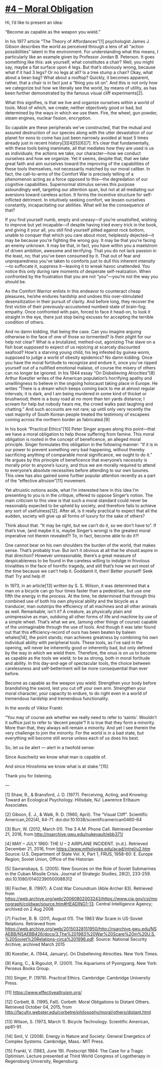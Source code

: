 # [#4 – Moral Obligation](http://www.comfortwar.com//4-moral-obligation/)


Hi, I’d like to present an idea:

“Become as capable as the weapon you wield.”

 

In his 1977 article “The Theory of Affordances”[1] psychologist James J. Gibson describes the world as perceived through a lens of all “action possibilities” latent in the environment. For understanding what this means, I particularly like an example given by Professor Jordan B. Peterson. It goes something like this: ask yourself, what constitutes a chair? Well, you might say, maybe a flat surface upon 4 legs. But that’s obviously wrong, because what if it had 3 legs? Or no legs at all? Is a tree stump a chair? Okay, what about a bean bag? What about a rooftop? Quickly, it becomes apparent, rather, that a chair is in fact just a “thing you sit on”. And this is not only how we categorize but how we literally see the world, by means of utility, as has been further demonstrated by the famous visual cliff experiments[2].

What this signifies, is that we live and organize ourselves within a world of tools. Most of which, we create; neither objectively good or bad, but determined by the ways in which we use them. Fire, the wheel, gun powder, steam engines, nuclear fission, encryption.

So capable are these peripherals we’ve constructed, that the mutual and assured destruction of our species along with the utter devastation of our planet for eons to come has just been narrowly avoided at least 5 times already just in recent history[3][4][5][6][7]. It’s clear that fundamentally, with these tools being inanimate, all that mediates how they are used is us as individuals; the actions we take, our character—how we conduct ourselves and how we organize. Yet it seems, despite that, that we take great faith and aim ourselves toward the improving of the capabilities of these tools themselves, not necessarily matched by our moral caliber. In fact, the call-to-arms of the Comfort War is precisely telling of a phenomenon acting as a force opposed to this—the degredation of our cognitive capabilities. Supernormal stimulus serves this purpose astoundingly well, targeting our attention span, but not at all mediating our aversions toward careless action. It forms the incentive structure for self-inflicted detriment. In intuitively seeking comfort, we lessen ourselves constantly, incapacitating our abilities. What will be the consequence of that?

 

If you find yourself numb, empty and uneasy—if you’re unsatisfied, wishing to improve but yet incapable—if despite having tried every trick in the book, and giving it your all, you still find yourself pitted against rock bottom, unable to conquer that which you care about most, helplessly dejected—it may be because you’re fighting the wrong guy. It may be that you’re facing an enemy unknown. It may be that, in fact, you have within you a maelstrom of driven ambition, awesome and terrifying. That you do not lack passion in the least, no; that you’ve been consumed by it. That out of fear and unpreparedness you’ve taken to comforts just to dull this inherent intensity—to suffocate it, suppress it—leaving it to wreak havoc unattended. You notice this only during rare moments of desperate self-realization. When confronted by the frustration that you are not “you”—you’re not the way you should be.

As the Comfort Warrior enlists in this endeavor to counteract cheap pleasures, he/she endures hardship and undoes this over-stimulated desensitization in their pursuit of clarity. And before long, they recover the first victim of their previously-accustomed numbed-state of brain-fog; empathy. Once confronted with pain, forced to face it head-on, to look it straight in the eye, there just stop being excuses for accepting the terrible condition of others.

 

And no damn kidding, that being the case. Can you imagine arguing otherwise in the face of one of those so tormented? Is their plight for our help not clear? What is a brutalized, methed-out, agonizing Thai slave on a fish boat supposed to expect of us rejoicing at scarcely discounted seafood? How’s a starving young child, his leg infested by guinea worm, supposed to judge a world of obesity epidemics? No damn kidding. Once you have the moral fortitude to recognize and endure it, once you’ve ripped yourself out of a nullified emotional malaise, of course the misery of others can no longer be ignored. In his 1944 essay “On Disbelieving Atrocities”[8] Arthur Koestler writes of the American population’s horrifying apathy and unwillingness to believe in the ongoing holocaust taking place in Europe. He writes “There is a dream which keeps coming back to me at almost regular intervals; it is dark, and I am being murdered in some kind of thicket or brushwood; there is a busy road at no more than ten yards distance; I scream for help but nobody hears me, the crowd walks past laughing and chatting.” And such accounts are not rare; up until only very recently the vast majority of South Korean people treated the testimony of escapees coming across the northern border as fabricated.[9]

In his book “Practical Ethics”[10] Peter Singer argues along this point—that we have a moral obligation to help those suffering from famine. This moral obligation is rooted in the concept of beneficence, an alleged moral principle. Singer formulates this obligation in the following manner: “if it is in our power to prevent something very bad happening, without thereby sacrificing anything of comparable moral significance, we ought to do it.” He argues by this principle of beneficence that everyone’s necessity is morally prior to anyone’s luxury, and thus we are morally required to attend to everyone’s absolute necessities before attending to our own luxuries. This view has also gained some further popular attention recently as a part of the “effective altruism”[11] movement.

Yet altruistic notions aside, what I’m interested here in this idea I’m presenting to you is in the critique, offered to oppose Singer’s notion. The main criticism to this view is that such a moral standard could never be reasonably expected to be upheld by society, and therefore fails to achieve any sort of usefulness[12]. After all, is it really practical to expect that all the sudden, society will give up all forms of luxury for the sake of others?

Think about that. “It may be right, but we can’t do it, so we don’t have to”. If that’s true, (and maybe it is, maybe Singer’s wrong) is the greatest moral imperative not therein revealed?! To, in fact, become able to do it?!

One cannot bear on his own shoulders the burden of the world, that makes sense. That’s probably true. But isn’t it obvious at all that he should aspire in that direction? However unreasonable, there’s a great measure of despicableness to be found in the careless willing to indulge in frivolous trivialities in the face of horrific tragedy, and still that’s how we act most of the time because we can’t help it. Goddamit it, then! Better yourself! Seek that! Try and help it!

 

In 1973, in an article[13] written by S. S. Wilson, it was determined that a man on a bicycle can go four times faster than a pedestrian, but use one fifth the energy in the process. At the time, he determined that through this combined use of both his own physical ability and the bicycle as a tranducer, man outstrips the efficiency of all machines and all other animals as well. Remarkable, isn’t it? A creature, as physically plain and unimpressive as man, outdoing all other forms of life and machine by use of a simple wheel. That’s what we are, (among other things of course) capable of the unimaginable through the use of tools. And though it was later found out that this efficiency-record of ours has been beaten by baleen whales[14], the point stands; man achieves greatness by combining his own individual ability with peripheral tools. These tools, as I’ve said in the opening, will never be inherently good or inherently bad, but only defined by the way in which we wield them. Therefore, the onus is on us to become as capable as the tools we wield; to be as strong, both in moral fortitude and ability. In this day-and-age of spectacular tools, the choice between carelessness and self-betterment will be more consequential than ever before.

Become as capable as the weapon you wield. Strengthen your body before brandishing the sword, lest you cut off your own arm. Strengthen your moral character, your capacity to endure, to do right even in a world of tremendous hardship and tremendous functionality.

 

In the words of Viktor Frankl:

“You may of course ask whether we really need to refer to ‘saints’. Wouldn’t it suffice just to refer to ‘decent people’? It is true that they form a minority. More than that, they always will remain a minority. And yet I see therein the very challenge to join the minority. For the world is in a bad state, but everything will become still worse unless each of us does his best.

So, let us be alert — alert in a twofold sense:

Since Auschwitz we know what man is capable of.

And since Hiroshima we know what is at stake.”[15]

 

 

 

Thank you for listening.

 

 

 

—

[1] Shaw, R., & Bransford, J. D. (1977). Perceiving, Acting, and Knowing: Toward an Ecological Psychology. Hillsdale, NJ: Lawrence Erlbaum Associates.

[2] Gibson, E. J., & Walk, R. D. (1960, April). The “Visual Cliff”. Scientific American,202(4), 64-71. doi:doi:10.1038/scientificamerican0460-64

[3] Burr, W. (2012, March 01). The 3 A.M. Phone Call. Retrieved December 21, 2016, from http://nsarchive.gwu.edu/nukevault/ebb371/

[4] MAY – JULY 1960: THE U – 2 AIRPLANE INCIDENT. (n.d.). Retrieved December 21, 2016, from https://www.mtholyoke.edu/acad/intrel/u2.htm Source: U.S. Department of State Vol. X, Part 1, FRUS, 1958-60: E. Europe Region; Soviet Union, Office of the Historian

[5] Savranskaya, S. (2005). New Sources on the Role of Soviet Submarines in the Cuban Missile Crisis. Journal of Strategic Studies, 28(2), 233-259. doi:10.1080/01402390500088312

[6] Fischer, B. (1997). A Cold War Conundrum (Able Archer 83). Retrieved from https://web.archive.org/web/20060802003243/https://www.cia.gov/csi/monograph/coldwar/source.htm#HEADING1-13. Central Intelligence Agency; archived on 2 Aug 2006

[7] Fischer, B. B. (2011, August 01). The 1983 War Scare in US-Soviet Relations. Retrieved from https://web.archive.org/web/20150328151950/http://nsarchive.gwu.edu/NSAEBB/NSAEBB426/docs/3.The%201983%20War%20Scare%20in%20U.S.%20Soviet%20Relations-circa%201996.pdf. Source: National Security Archive; archived March 2015

[8] Koestler, A. (1944, January). On Disbelieving Atrocities. New York Times.

[9] Kang, C., & Rigoulot, P. (2001). The Aquariums of Pyongyang. New York: Perseus Books Group.

[10] Singer, P. (1979). Practical Ethics. Cambridge: Cambridge University Press.

[11] https://www.effectivealtruism.org/

[12] Corbett, B. (1995, Fall). Corbett: Moral Obligations to Distant Others. Retrieved October 04, 2015, from http://faculty.webster.edu/corbetre/philosophy/moral/others/distant.html

[13] Wilson, S. (1973, March 1). Bicycle Technology. Scientific American, pp81-91.

[14] Smil, V. (2008). Energy in Nature and Society: General Energetics of Complex Systems. Cambridge, Mass.: MIT Press.

[15] Frankl, V. (1983, June 19). Postscript 1984: The Case for a Tragic Optimism. Lecture presented at Third World Congress of Logotherapy in Regensburg University, Regensburg.

